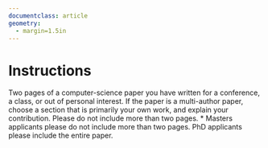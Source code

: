 ```yaml
---
documentclass: article
geometry:
  - margin=1.5in
---
```


<!--
pandoc cs-paper.md -o dartmouth-cs-paper.pdf
-->

# Instructions

Two pages of a computer-science paper you have written for a conference, a class, or out of personal interest. If the paper is a multi-author paper, choose a section that is primarily your own work, and explain your contribution. Please do not include more than two pages. \* Masters applicants please do not include more than two pages. PhD applicants please include the entire paper.
